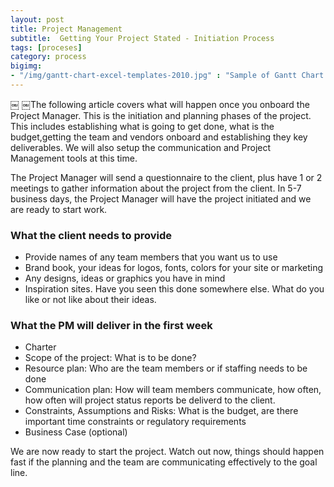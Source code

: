 ```yaml
---
layout: post
title: Project Management 
subtitle:  Getting Your Project Stated - Initiation Process
tags: [proceses]
category: process
bigimg:
- "/img/gantt-chart-excel-templates-2010.jpg" : "Sample of Gantt Chart Template"
---
```

￼
￼The following article covers what will happen once you onboard the Project Manager.  This is the initiation and planning phases
of the project.  This includes establishing what is going to get done, what is the budget,getting the team and 
vendors onboard and establishing they key deliverables.   We will also setup the communication and Project Management tools 
at this time.  

The Project Manager will send a questionnaire to the client, plus have 1 or 2 meetings to gather information about the project
from the client.    In 5-7 business days, the Project Manager will have the project initiated and we are ready to start work.

### What the client needs to provide

* Provide names of any team members that you want us to use
* Brand book, your ideas for logos, fonts, colors for your site or marketing
* Any designs, ideas or graphics you have in mind
* Inspiration sites.  Have you seen this done somewhere else.  What do you like or not like about their ideas.

### What the PM will deliver in the first week

* Charter
 * Scope of the project:  What is to be done?
 * Resource plan:  Who are the team members or if staffing needs to be done
 * Communication plan:   How will team members communicate, how often, how often will project status reports be deliverd to the client.
 * Constraints, Assumptions and Risks:  What is the budget, are there important time constraints or regulatory requirements
* Business Case (optional)
 
We are now ready to start the project.  Watch out now, things should happen fast if the planning and the team are communicating
effectively to the goal line. 
